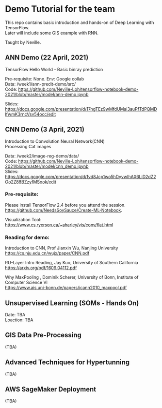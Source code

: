 # Demo Tutorial for the team
This repo contains basic introduction and hands-on of Deep Learning with TensorFlow.  
Later will include some GIS example with RNN.  

Taught by Neville.

## ANN Demo (22 April, 2021)
TensorFlow Hello World - Basic binray prediction

Pre-requisite:  None. 
Env: Google collab  
Data: /week1/ann-predit-demo/src/   
Code: https://github.com/Neville-Loh/tensorflow-notebook-demo-2021/blob/master/model/ann-demo.ipynb   

Slides: https://docs.google.com/presentation/d/17ngTEz9wMfdUMai3auPfTdPQMDlfwmK3rncVsv54occ/edit

## CNN Demo (3 April, 2021)
Introduction to Convolution Neural Network(CNN)  
Processing Cat images  

Data: /week2/image-reg-demo/data/   
Code: https://github.com/Neville-Loh/tensorflow-notebook-demo-2021/blob/master/model/cnn_demo.ipynb   
Slides: https://docs.google.com/presentation/d/1yd8Jcp1wo5hDyvwIhAX6LiD2dZ2Oo2Z88BZzyfMSook/edit    

### Pre-requisite:  
Please install TensorFlow 2.4 before you attend the session.   
https://github.com/NeedsSoySauce/Create-ML-Notebook.   


Visualization Tool:  
https://www.cs.ryerson.ca/~aharley/vis/conv/flat.html

### Reading for demo:  
Introduction to CNN, Prof Jianxin Wu, Nanjing University  
https://cs.nju.edu.cn/wujx/paper/CNN.pdf  
  
RU-Layer Intro Reading,   Jay Kuo, University of Southern California   
https://arxiv.org/pdf/1609.04112.pdf


Why MaxPooling   , Dominik Scherer, University of Bonn, Institute of Computer Science VI  
https://www.ais.uni-bonn.de/papers/icann2010_maxpool.pdf  


## Unsupervised Learning (SOMs - Hands On) 
Date: TBA  
Loaction: TBA  

## GIS Data Pre-Processing
(TBA)
## Advanced Techniques for Hypertunning
(TBA)
## AWS SageMaker Deployment
(TBA)

